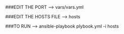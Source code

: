 ###EDIT THE PORT --> vars/vars.yml

###EDIT THE HOSTS FILE --> hosts

###TO RUN --> ansible-playbook plybook.yml -i hosts
